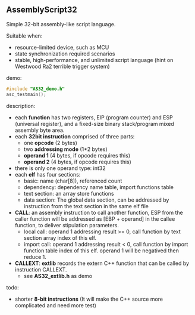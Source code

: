 ## AssemblyScript32

Simple 32-bit assembly-like script language.

Suitable when:
- resource-limited device, such as MCU
- state synchronization required scenarios
- stable, high-performance, and unlimited script language (hint on Westwood Ra2 terrible trigger system)

demo:
```C++
#include "AS32_demo.h"
asc_testmain();
```

description:
- each **function** has two registers, EIP (program counter) and ESP (universal register), and a fixed-size binary stack/program mixed assembly byte area.
- each **32bit instruction** comprised of three parts:
  - one **opcode** (2 bytes)
  - two **addressing mode** (1*2 bytes)
  - **operand 1** (4 bytes, if opcode requires this)
  - **operand 2** (4 bytes, if opcode requires this)
- there is only one operand type: int32
- each **elf** has four sections:
  - basic: name (char[8]), referenced count
  - dependency: dependency name table, import functions table
  - text section: an array store functions
  - data section: The global data section, can be addressed by instruction from the text section in the same elf file
- **CALL**: an assembly instruction to call another function, ESP from the caller function will be addressed as [EBP + operand] in the callee function, to deliver stipulation parameters.
  - local call: operand 1 addressing result >= 0, call function by text section array index of this elf.
  - import call: operand 1 addressing result < 0, call function by import function table index of this elf. operand 1 will be negatived then reduce 1.
- **CALLEXT**: **extlib** records the extern C++ function that can be called by instruction CALLEXT.
  - see **AS32_extlib.h** as demo

todo:
- shorter **8-bit instructions** (It will make the C++ source more complicated and need more test)
